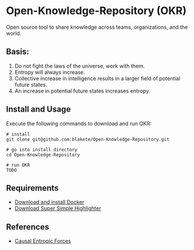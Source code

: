 # Open-Knowledge-Repository (OKR)
Open source tool to share knowledge across teams, organizations, and the world.

## Basis:
1. Do not fight the laws of the universe, work with them.
2. Entropy will always increase.
3. Collective increase in intelligence results in a larger field of potential future states.
4. An increase in potential future states increases entropy.

## Install and Usage
Execute the following commands to download and run OKR:
```
# install
git clone git@github.com:blakete/Open-Knowledge-Repository.git

# go into install directory
cd Open-Knowledge-Repository

# run OKR
TODO
```


## Requirements
- [Download and install Docker](https://docs.docker.com/get-docker/)
- [Download Super Simple Highlighter](https://chrome.google.com/webstore/detail/super-simple-highlighter/hhlhjgianpocpoppaiihmlpgcoehlhio?hl=en)

## References
- [Causal Entropic Forces](https://www.alexwg.org/publications/PhysRevLett_110-168702.pdf)
